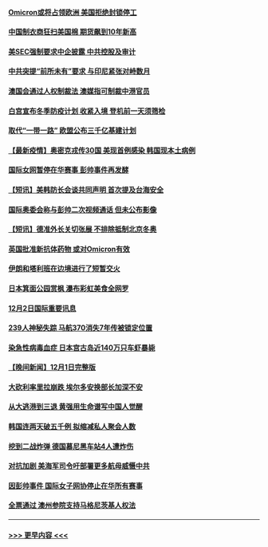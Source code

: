 #### [Omicron或将占领欧洲 美国拒绝封锁停工](../pages/prog202/a103283674.md?t=12031001) 
#### [中国制衣商狂扫美国棉 期货飙到10年新高](../pages/prog202/a103283551.md?t=12031001) 
#### [美SEC强制要求中企披露 中共控股及审计](../pages/prog202/a103283563.md?t=12031001) 
#### [中共突提“前所未有”要求 与印尼紧张对峙数月](../pages/prog202/a103283587.md?t=12031001) 
#### [澳国会通过人权制裁法 澳媒指可制裁中港官员](../pages/prog202/a103283455.md?t=12031001) 
#### [白宫宣布冬季防疫计划 收紧入境 登机前一天须筛检](../pages/prog202/a103283330.md?t=12031001) 
#### [取代“一带一路” 欧盟公布三千亿基建计划](../pages/prog202/a103283442.md?t=12031001) 
#### [【最新疫情】奥密克戎传30国 美现首例感染 韩国现本土病例](../pages/prog202/a103283421.md?t=12031001) 
#### [国际女网暂停在华赛事 彭帅事件再发酵](../pages/prog202/a103283399.md?t=12031001) 
#### [【短讯】美韩防长会谈共同声明 首次提及台海安全](../pages/prog202/a103283397.md?t=12031001) 
#### [国际奥委会称与彭帅二次视频通话 但未公布影像](../pages/prog202/a103283364.md?t=12031001) 
#### [【短讯】德准外长关切张展 不排除抵制北京冬奥](../pages/prog202/a103283361.md?t=12031001) 
#### [英国批准新抗体药物 或对Omicron有效](../pages/prog202/a103283194.md?t=12031001) 
#### [伊朗和塔利班在边境进行了短暂交火](../pages/prog202/a103283212.md?t=12031001) 
#### [日本箕面公园赏枫 瀑布彩虹美食全网罗](../pages/prog202/a103283163.md?t=12031001) 
#### [12月2日国际重要讯息](../pages/prog202/a103283159.md?t=12031001) 
#### [239人神秘失踪 马航370消失7年传被锁定位置](../pages/prog202/a103283103.md?t=12031001) 
#### [染急性病毒血症 日本宫古岛近140万只车虾暴毙](../pages/prog202/a103283039.md?t=12031001) 
#### [【晚间新闻】12月1日完整版](../pages/prog202/a103282922.md?t=12031001) 
#### [大砍利率里拉崩跌 埃尔多安换部长加深不安](../pages/prog202/a103282955.md?t=12031001) 
#### [从大逃港到三退 黄强用生命谱写中国人觉醒](../pages/prog202/a103281774.md?t=12031001) 
#### [韩国连两天破五千例 拟缩减私人聚会人数](../pages/prog202/a103282921.md?t=12031001) 
#### [挖到二战炸弹 德国慕尼黑车站4人遭炸伤](../pages/prog202/a103282859.md?t=12031001) 
#### [对抗加剧 美海军司令吁部署更多航母威慑中共](../pages/prog202/a103282771.md?t=12031001) 
#### [因彭帅事件 国际女子网协停止在华所有赛事](../pages/prog202/a103282769.md?t=12031001) 
#### [全票通过 澳州参院支持马格尼茨基人权法](../pages/prog202/a103282730.md?t=12031001) 

----
#### [ >>> 更早内容 <<< ](../indexes/prog202-earlier.md)
